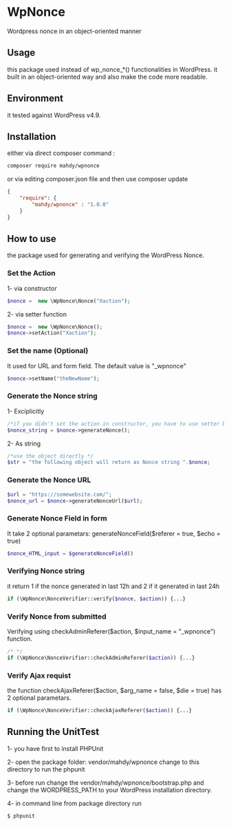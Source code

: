 # WpNonce
Wordpress nonce in an object-oriented manner 

## Usage
this package used instead of wp_nonce_*() functionalities in WordPress. 
it built in an object-oriented way and also make the code more readable.

## Environment 
it tested against WordPress v4.9.

## Installation
either via direct composer command :
```BASH
composer require mahdy/wpnonce
```
or via editing composer.json file and then use composer update
```JSON
{
    "require": {
        "mahdy/wpnonce" : "1.0.0"
    }
}
```

## How to use
the package used for generating and verifying the WordPress Nonce.

### Set the Action
1- via constructor 
```PHP
$nonce =  new \WpNonce\Nonce("Xaction");
```
2- via setter function
```PHP
$nonce =  new \WpNonce\Nonce();
$nonce->setAction("Xaction");
```
### Set the name (Optional)
It used for URL and form field.
The default value is "_wpnonce"
```PHP
$nonce->setName("theNewName");
```
### Generate the Nonce string
1- Exciplicitly 
```PHP
/*if you didn't set the action in constructor, you have to use setter before to use this function*/
$nonce_string = $nonce->generateNonce();
```
2- As string
```PHP
/*use the object directly */
$str = "the following object will return as Nonce string ".$nonce;
```

### Generate the Nonce URL
```PHP
$url = "https://somewebsite.com/";
$nonce_url = $nonce->generateNonceUrl($url);
```
### Generate Nonce Field in form

It take 2 optional parametars: generateNonceField($referer = true, $echo = true)
```PHP
$nonce_HTML_input = $generateNonceField()
```
### Verifying Nonce string

it return 1 if the nonce generated in last 12h and 2 if it generated in last 24h
```PHP
if (\WpNonce\NonceVerifier::verify($nonce, $action)) {...}
```
### Verify Nonce from submitted 

Verifying using checkAdminReferer($action, $input_name = "_wpnonce") function.
```PHP
/* */
if (\WpNonce\NonceVerifier::checkAdminReferer($action)) {...}
```
### Verify Ajax requist 
the function checkAjaxReferer($action, $arg_name = false, $die = true) has 2 optional parametars.

```PHP
if (\WpNonce\NonceVerifier::checkAjaxReferer($action)) {...}
```


## Running the UnitTest

1- you have first to install PHPUnit

2- open the package folder: vendor/mahdy/wpnonce change to this directory to run the phpunit

3- before run change the vendor/mahdy/wpnonce/bootstrap.php and change the WORDPRESS_PATH to your WordPress installation directory.

4- in command line from package directory run 
```BASH
$ phpunit
```